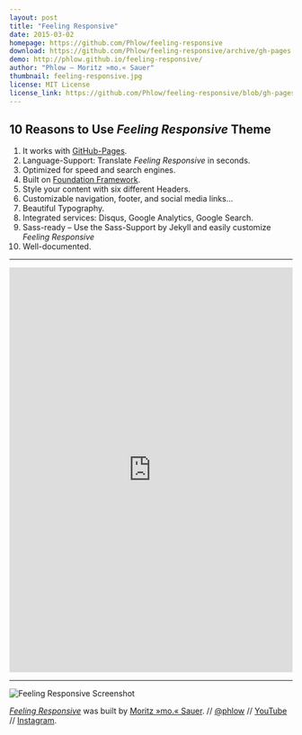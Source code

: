 ```yaml
---
layout: post
title: "Feeling Responsive"
date: 2015-03-02
homepage: https://github.com/Phlow/feeling-responsive
download: https://github.com/Phlow/feeling-responsive/archive/gh-pages.zip
demo: http://phlow.github.io/feeling-responsive/
author: "Phlow – Moritz »mo.« Sauer"
thumbnail: feeling-responsive.jpg
license: MIT License
license_link: https://github.com/Phlow/feeling-responsive/blob/gh-pages/LICENSE
---
```

## 10 Reasons to Use *Feeling Responsive* Theme

1. It works with [GitHub-Pages](https://pages.github.com/).
2. Language-Support: Translate *Feeling Responsive* in seconds.
3. Optimized for speed and search engines.
4. Built on <a href="http://foundation.zurb.com/">Foundation Framework</a>.
5. Style your content with six different Headers.
6. Customizable navigation, footer, and social media links...
7. Beautiful Typography.
8. Integrated services: Disqus, Google Analytics, Google Search.
9. Sass-ready – Use the Sass-Support by Jekyll and easily customize *Feeling Responsive*
10. Well-documented.

- - - 

<iframe width="100%" height="720" src="https://www.youtube.com/embed/3b5zCFSmVvU" frameborder="0" allowfullscreen=""></iframe>

- - -

![Feeling Responsive Screenshot](http://phlow.github.io/feeling-responsive/images/presentation-feeling-responsive.jpg)

[*Feeling Responsive*](http://phlow.github.io/feeling-responsive/) was built by [Moritz »mo.« Sauer](http://phlow.de/). // [@phlow](http://twitter.com/phlow) // [YouTube](http://www.youtube.com/PhlowMedia) // [Instagram](http://instagram.com/phlowmedia).